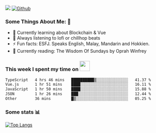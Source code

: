 ![](https://visitor-badge.laobi.icu/badge?page_id=seanho96.seanho96)
[![Github](https://img.shields.io/github/followers/seanho96?label=Follow&style=social)](https://github.com/seanho96)

### Some Things About Me: 👋
- 🌱 Currently learning about Blockchain & Vue
- :musical_note: Always listening to lofi or chillhop beats
- :zap: Fun facts: ESFJ. Speaks English, Malay, Mandarin and Hokkien.
- :book: Currently reading: The Wisdom Of Sundays by Oprah Winfrey

### This week I spent my time on <img src="https://media.giphy.com/media/SvQzkTQb3ZwKcj1QTO/giphy.gif" width="32">

<!--START_SECTION:waka-->

```txt
TypeScript   4 hrs 46 mins   ██████████▒░░░░░░░░░░░░░░   41.37 %
Vue.js       1 hr 51 mins    ████░░░░░░░░░░░░░░░░░░░░░   16.11 %
JavaScript   1 hr 50 mins    ████░░░░░░░░░░░░░░░░░░░░░   15.88 %
JSON         1 hr 26 mins    ███░░░░░░░░░░░░░░░░░░░░░░   12.44 %
Other        36 mins         █▒░░░░░░░░░░░░░░░░░░░░░░░   05.25 %
```

<!--END_SECTION:waka-->

### Some stats 📊

[![Top Langs](https://github-readme-stats.vercel.app/api/top-langs/?username=seanho96&layout=compact&theme=graywhite)](https://github.com/anuraghazra/github-readme-stats)
<br/>
<!-- ![GitHub stats](https://github-readme-stats.vercel.app/api?username=seanho96&show_icons=true&theme=graywhite)-->

